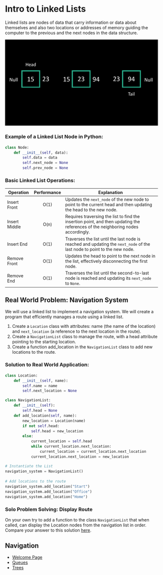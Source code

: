 # Intro to Linked Lists
Linked lists are nodes of data that carry information or data about themselves and also two locations or addresses of memory guiding the computer to the previous and the next nodes in the data structure.

![linked_list_img](images/linked_lists.png)


### Example of a Linked List Node in Python:
```python
class Node:
    def __init__(self, data):
        self.data = data
        self.next_node = None
        self.prev_node = None
```
### Basic Linked List Operations:

| Operation       | Performance | Explanation |
| --------------- |:-----------:| ----------- | 
| Insert Front    | O(1)        | Updates the `next_node` of the new node to point to the current head and then updating the head to the new node.
| Insert Middle   | O(n)        | Requires traversing the list to find the insertion point, and then updating the references of the neighboring nodes accordingly.
| Insert End      | O(1)        | Traverses the list until the last node is reached and updating the `next_node` of the last node to point to the new node.
| Remove Front    | O(1)        | Updates the head to point to the next node in the list, effectively disconnecting the first node.
| Remove End      | O(1)        | Traverses the list until the second-to-last node is reached and updating its `next_node` to `None`.


## Real World Problem: **Navigation System**
We will use a linked list to implement a navigation system. We will create a program that efficiently manages a route using a linked list.

1. Create a `Location` class with attributes: name (the name of the location) and `next_location` (a reference to the next location in the route).
1. Create a `NavigationList` class to manage the route, with a head attribute pointing to the starting location.
1. Create a function add_location in the `NavigationList` class to add new locations to the route.

### Solution to Real World Application:

```py
class Location:
    def __init__(self, name):
        self.name = name
        self.next_location = None
```

```py
class NavigationList:
    def __init__(self):
        self.head = None
    def add_location(self, name):
        new_location = Location(name)
        if not self.head:
            self.head = new_location
        else:
            current_location = self.head
            while current_location.next_location:
                current_location = current_location.next_location
            current_location.next_location = new_location
```

```py
# Instantiate the List
navigation_system = NavigationList()

# Add locations to the route
navigation_system.add_location("Start")
navigation_system.add_location("Office")
navigation_system.add_location("Home")
```



### Solo Problem Solving: Display Route

On your own try to add a function to the class `NavigationList` that when called, can display the Location nodes from the navigation list in order. Compare your answer to this solution [here](linked_lists_solution.md).


## Navigation
- [Welcome Page](welcome.md)
- [Queues](queues.md)
- [Trees](trees.md)